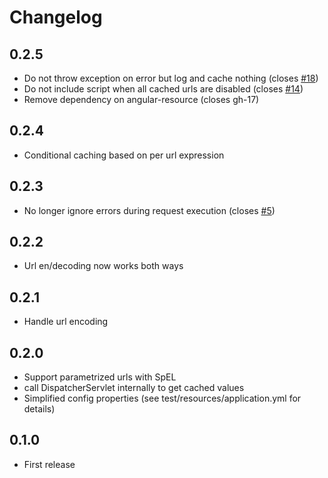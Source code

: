 # Changelog

## 0.2.5
- Do not throw exception on error but log and cache nothing (closes [#18](https://github.com/lukashinsch/spring-angular-cache-preloader/issues/18))
- Do not include script when all cached urls are disabled (closes [#14](https://github.com/lukashinsch/spring-angular-cache-preloader/issues/14))
- Remove dependency on angular-resource (closes gh-17)

## 0.2.4
- Conditional caching based on per url expression

## 0.2.3
- No longer ignore errors during request execution (closes [#5](https://github.com/lukashinsch/spring-angular-cache-preloader/issues/5))

## 0.2.2
- Url en/decoding now works both ways

## 0.2.1
- Handle url encoding

## 0.2.0
- Support parametrized urls with SpEL
- call DispatcherServlet internally to get cached values
- Simplified config properties (see test/resources/application.yml for details)

## 0.1.0
- First release